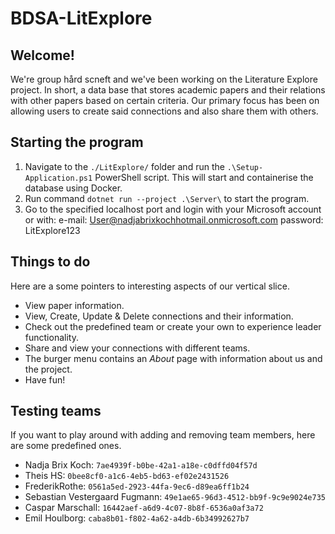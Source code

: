 # BDSA-LitExplore

## Welcome!
We're group hård scneft and we've been working on the Literature Explore project. In short, a data base that stores academic papers and their relations with other papers based on certain criteria. Our primary focus has been on allowing users to create said connections and also share them with others. 

## Starting the program
1. Navigate to the ``./LitExplore/`` folder and run the ``.\Setup-Application.ps1`` PowerShell script. This will start and containerise the database using Docker.
2. Run command ``dotnet run --project .\Server\`` to start the program.
3. Go to the specified localhost port and login with your Microsoft account or with:
	e-mail: User@nadjabrixkochhotmail.onmicrosoft.com
	password: LitExplore123

## Things to do
Here are a some pointers to interesting aspects of our vertical slice.
- View paper information.
- View, Create, Update & Delete connections and their information.
- Check out the predefined team or create your own to experience leader functionality.
- Share and view your connections with different teams.
- The burger menu contains an *About* page with information about us and the project.
- Have fun!

## Testing teams
If you want to play around with adding and removing team members, here are some predefined ones.
- Nadja Brix Koch: ``7ae4939f-b0be-42a1-a18e-c0dffd04f57d``
- Theis HS: ``0bee8cf0-a1c6-4eb5-bd63-ef02e2431526``
- FrederikRothe: ``0561a5ed-2923-44fa-9ec6-d89ea6ff1b24``
- Sebastian Vestergaard Fugmann: ``49e1ae65-96d3-4512-bb9f-9c9e9024e735``
- Caspar Marschall: ``16442aef-a6d9-4c07-8b8f-6536a0af3a72``
- Emil Houlborg: ``caba8b01-f802-4a62-a4db-6b34992627b7``
